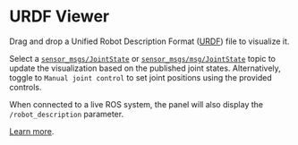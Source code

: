 # URDF Viewer

Drag and drop a Unified Robot Description Format ([URDF](http://wiki.ros.org/urdf)) file to visualize it.

Select a [`sensor_msgs/JointState`](https://docs.ros.org/en/noetic/api/sensor_msgs/html/msg/JointState.html) or [`sensor_msgs/msg/JointState`](https://github.com/ros2/common_interfaces/blob/master/sensor_msgs/msg/JointState.msg) topic to update the visualization based on the published joint states. Alternatively, toggle to `Manual joint control` to set joint positions using the provided controls.

When connected to a live ROS system, the panel will also display the `/robot_description` parameter.

[Learn more](https://foxglove.dev/docs/panels/urdf-viewer).
